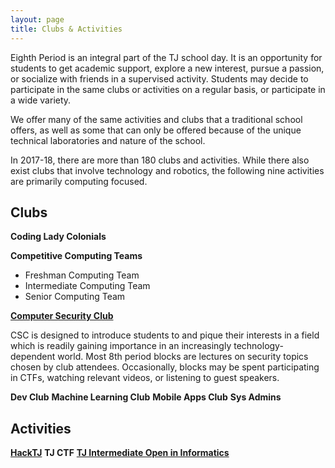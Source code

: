 ```yaml
---
layout: page
title: Clubs & Activities
---
```


Eighth Period is an integral part of the TJ school day.  It is an opportunity for students to get academic support,  explore a new interest, pursue a passion, or socialize with friends in a supervised activity. Students may decide to participate in the same clubs or activities on a regular basis, or participate in a wide variety.<br>

We offer many of the same activities and clubs that a traditional school offers, as well as some that can only be offered because of the unique technical laboratories and nature of the school.<br>

In 2017-18, there are more than 180 clubs and activities.  While there also exist clubs that involve technology and robotics, the following nine activities are primarily computing focused.  

## Clubs<br>

**Coding Lady Colonials**<br>

**Competitive Computing Teams**
* Freshman Computing Team
* Intermediate Computing Team
* Senior Computing Team<br>

**[Computer Security Club](https://activities.tjhsst.edu/csc/)**  
<p class="message">
CSC is designed to introduce students to and pique their interests in a field which is readily gaining importance in an increasingly   technology-dependent world. Most 8th period blocks are lectures on security topics chosen by club attendees. Occasionally, blocks may  be spent participating in CTFs, watching relevant videos, or listening to guest speakers. 
</p>

**Dev Club**
**Machine Learning Club**
**Mobile Apps Club**
**Sys Admins**

## Activities

**[HackTJ](http://www.hacktj.org)**
**TJ CTF**
**[TJ Intermediate Open in Informatics](https://activities.tjhsst.edu/tjioi/)**
